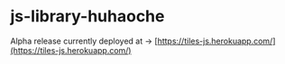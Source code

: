 # js-library-huhaoche

Alpha release currently deployed at -> [https://tiles-js.herokuapp.com/](https://tiles-js.herokuapp.com/)

